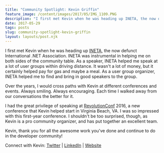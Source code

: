```yaml
---
title: "Community Spotlight: Kevin Griffin"
feature_image: /content/images/2017/05/IMG_1109.PNG
description: "I first met Kevin when he was heading up INETA, the now defunct International .NET Association. INETA was instrumental in helping me on…"
date: 2017-05-29
tags: posts
slug: community-spotlight-kevin-griffin
layout: layouts/post.njk
---
```


I first met Kevin when he was heading up [INETA](http://www.ineta.org/), the now defunct International .NET Association. INETA was instrumental in helping me on both sides of the community table. As a speaker, INETA helped me speak at a lot of user groups within driving distance. It wasn't a lot of money, but it certainly helped pay for gas and maybe a meal. As a user group organizer, INETA helped me to find and bring in good speakers to the group.

Over the years, I would cross paths with Kevin at different conferences and events. Always smiling. Always encouraging. Each time I walked away from our conversations the better for it.

I had the great privilege of speaking at [RevolutionConf](https://revolutionconf.com/) 2016, a new conference that Kevin helped start in Virginia Beach, VA. I was so impressed with this first-year conference. I shouldn't be too surprised, though, as Kevin is a pro community organizer, and has put together an excellent team.

Kevin, thank you for all the awesome work you've done and continue to do in the developer community!

Connect with Kevin: [Twitter](https://twitter.com/1kevgriff) | [LinkedIn](https://linkedin.com/in/1kevgriff) | [Website](https://kevgriffin.com/)
